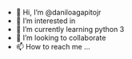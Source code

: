 - 👋 Hi, I’m @daniloagapitojr
- 👀 I’m interested in 
- 🌱 I’m currently learning python 3
- 💞️ I’m looking to collaborate 
- 📫 How to reach me ...

<!---
daniloagapitojr/daniloagapitojr is a ✨ special ✨ repository because its `README.md` (this file) appears on your GitHub profile.
You can click the Preview link to take a look at your changes.
--->

